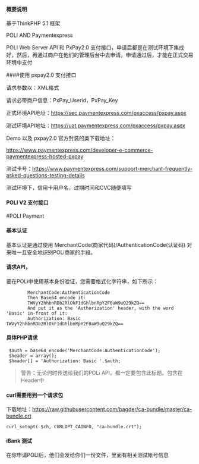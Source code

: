 #### 概要说明
基于ThinkPHP 5.1 框架

POLI AND Paymentexpress

POLI Web Server API 和 PxPay2.0 支付接口，申请后都是在测试环境下集成好，然后，再通过商户在他们的管理后台中去申请。申请通过后，才能在正式交易环境中支付


####使用 pxpay2.0 支付接口

请求参数以：XML格式

请求必带商户信息：PxPay_Userid，PxPay_Key

正式环境API地址：https://sec.paymentexpress.com/pxaccess/pxpay.aspx

测试环境API地址：https://uat.paymentexpress.com/pxaccess/pxpay.aspx


Demo 以及 pxpay2.0 官方封装的类下载地址：

https://www.paymentexpress.com/developer-e-commerce-paymentexpress-hosted-pxpay


测试卡号：https://www.paymentexpress.com/support-merchant-frequently-asked-questions-testing-details

测试环境下，信用卡用户名，过期时间和CVC随便填写

#### POLI V2 支付接口

#POLI Payment

#### 基本认证
基本认证是通过使用 MerchantCode(商家代码)/AuthenticationCode(认证码) 对来唯一且安全地识别POLi商家的手段。 

#### 请求API，
要在POLi中使用基本身份验证，您需要格式化字符串，如下所示：
```
        MerchantCode:AuthenticationCode
        Then Base64 encode it:
        TWVyY2hhbnRDb2RlOkF1dGhlbnRpY2F0aW9uQ29kZQ==
        And put it as the 'Authorization' header, with the word 'Basic' in-front of it:
        Authorization: Basic TWVyY2hhbnRDb2RlOkF1dGhlbnRpY2F0aW9uQ29kZQ==
```

#### 具体PHP请求

```
 $auth = base64_encode('MerchantCode:AuthenticationCode');
 $header = array();
 $header[] = 'Authorization: Basic '.$auth;
```

> 警告：无论何时传送给我们的POLi API，都一定要包含此标题。包含在Header中


#### curl需要用到一个请求包

下载地址：https://raw.githubusercontent.com/bagder/ca-bundle/master/ca-bundle.crt

```
curl_setopt( $ch, CURLOPT_CAINFO, "ca-bundle.crt");

```


#### iBank 测试
在你申请POLI后，他们会发给你们一份文件，里面有相关测试帐号信息
